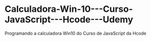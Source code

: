 # Calculadora-Win-10---Curso-JavaScript---Hcode---Udemy
Programando a calculadora Win10 do Curso de JavaScript da Hcode

